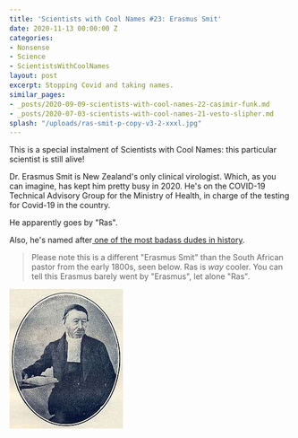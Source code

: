 ```yaml
---
title: 'Scientists with Cool Names #23: Erasmus Smit'
date: 2020-11-13 00:00:00 Z
categories:
- Nonsense
- Science
- ScientistsWithCoolNames
layout: post
excerpt: Stopping Covid and taking names.
similar_pages:
- _posts/2020-09-09-scientists-with-cool-names-22-casimir-funk.md
- _posts/2020-07-03-scientists-with-cool-names-21-vesto-slipher.md
splash: "/uploads/ras-smit-p-copy-v3-2-xxxl.jpg"
---
```


This is a special instalment of Scientists with Cool Names: this particular scientist is still alive!

Dr. Erasmus Smit is New Zealand's only clinical virologist. Which, as you can imagine, has kept him pretty busy in 2020. He's on the COVID-19 Technical Advisory Group for the Ministry of Health, in charge of the testing for Covid-19 in the country.

He apparently goes by "Ras".

Also, he's named after[ one of the most badass dudes in history](https://en.wikipedia.org/wiki/Erasmus).

> Please note this is a different "Erasmus Smit" than the South African pastor from the early 1800s, seen below. Ras is _way_ cooler. You can tell this Erasmus barely went by "Erasmus", let alone "Ras".

![](/uploads/erasmus_smit-xl.jpg)